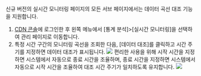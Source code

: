 
신규 버전의 실시간 모니터링 페이지의 모든 서브 페이지에서는 데이터 곡선 대조 기능을 지원합니다.
1. [CDN 콘솔](https://console.cloud.tencent.com/cdn)에 로그인한 후 왼쪽 메뉴에서 [통계 분석]>[실시간 모니터링]을 선택하여 관리 페이지로 이동합니다.
2. 특정 시간 구간의 모니터링 곡선을 조회한 다음, [데이터 대조]를 클릭하고 시간 주기를 지정하면 데이터 대조가 표시됩니다.
![](https://main.qcloudimg.com/raw/4e0daa41a05fdafd26e658d18ddbc467.png)
편리한 사용을 위해 시작 시간을 지정하면 시스템에서 자동으로 종료 시간을 조율하며, 종료 시간을 지정하면 시스템에서 자동으로 시작 시간을 조율하여 대조 시간 주기가 일치하도록 유지합니다.
![](https://main.qcloudimg.com/raw/a2be85f49f846181a7e062c306d21308.png)
